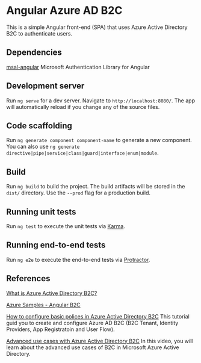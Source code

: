 # Angular Azure AD B2C

This is a simple Angular front-end (SPA) that uses Azure Active Directory B2C to authenticate users.

## Dependencies

[msal-angular](https://github.com/AzureAD/microsoft-authentication-library-for-js#readme) Microsoft Authentication Library for Angular

## Development server

Run `ng serve` for a dev server. Navigate to `http://localhost:8080/`. The app will automatically reload if you change any of the source files.

## Code scaffolding

Run `ng generate component component-name` to generate a new component. You can also use `ng generate directive|pipe|service|class|guard|interface|enum|module`.

## Build

Run `ng build` to build the project. The build artifacts will be stored in the `dist/` directory. Use the `--prod` flag for a production build.

## Running unit tests

Run `ng test` to execute the unit tests via [Karma](https://karma-runner.github.io).

## Running end-to-end tests

Run `ng e2e` to execute the end-to-end tests via [Protractor](http://www.protractortest.org/).

## References

[What is Azure Active Directory B2C?](https://docs.microsoft.com/en-us/azure/active-directory-b2c/overview)

[Azure Samples - Angular B2C](https://github.com/Azure-Samples/active-directory-b2c-javascript-angular-spa)

[How to configure basic polices in Azure Active Directory B2C](https://www.youtube.com/watch?v=nWJ3m82536A) This tutorial guid you to create and configure Azure AD B2C (B2C Tenant, Identity Providers, App Registratoin and User Flow).

[Advanced use cases with Azure Active Directory B2C](https://www.youtube.com/watch?v=-ZmPBuMZY-Y) In this video, you will learn about the advanced use cases of B2C in Microsoft Azure Active Directory.
